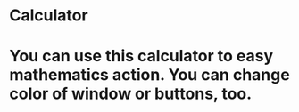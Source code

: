 # Calculator
#
# You can use this calculator to easy mathematics action. You can change color of window or buttons, too.
